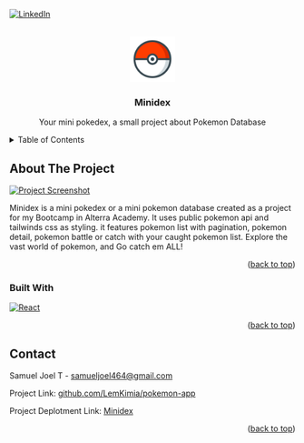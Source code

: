<!-- Improved compatibility of back to top link: See: https://github.com/othneildrew/Best-README-Template/pull/73 -->
<a name="readme-top"></a>
<!--
*** Thanks for checking out the Best-README-Template. If you have a suggestion
*** that would make this better, please fork the repo and create a pull request
*** or simply open an issue with the tag "enhancement".
*** Don't forget to give the project a star!
*** Thanks again! Now go create something AMAZING! :D
-->



<!-- PROJECT SHIELDS -->
<!--
*** I'm using markdown "reference style" links for readability.
*** Reference links are enclosed in brackets [ ] instead of parentheses ( ).
*** See the bottom of this document for the declaration of the reference variables
*** for contributors-url, forks-url, etc. This is an optional, concise syntax you may use.
*** https://www.markdownguide.org/basic-syntax/#reference-style-links
-->
[![LinkedIn][linkedin-shield]][linkedin-url]



<!-- PROJECT LOGO -->
<br />
<div align="center">
  <a href="https://github.com/LemKimia/pokemon-app">
    <img src="public/icons8-pokeball-96.png" alt="Logo" width="80" height="80">
  </a>

<h3 align="center">Minidex</h3>

  <p align="center">
    Your mini pokedex, a small project about Pokemon Database
  </p>
</div>



<!-- TABLE OF CONTENTS -->
<details>
  <summary>Table of Contents</summary>
  <ol>
    <li>
      <a href="#about-the-project">About The Project</a>
      <ul>
        <li><a href="#built-with">Built With</a></li>
      </ul>
    </li>
    <li><a href="#contact">Contact</a></li>
  </ol>
</details>

<!-- ABOUT THE PROJECT -->
## About The Project

[![Project Screenshot](https://i.postimg.cc/5tB0GqP5/Screenshot-2024-04-27-190523.png)](https://postimg.cc/gw0mLRbr)

Minidex is a mini pokedex or a mini pokemon database created as a project for my Bootcamp in Alterra Academy. It uses public pokemon api and tailwinds css as styling. it features pokemon list with pagination, pokemon detail, pokemon battle or catch with your caught pokemon list. Explore the vast world of pokemon, and Go catch em ALL!
<p align="right">(<a href="#readme-top">back to top</a>)</p>



### Built With


[![React][React.js]][React-url]


<p align="right">(<a href="#readme-top">back to top</a>)</p>


<!-- CONTACT & ADDITIONAL LINK -->
## Contact

Samuel Joel T - samueljoel464@gmail.com

Project Link: [github.com/LemKimia/pokemon-app](https://github.com/LemKimia/pokemon-app)

Project Deplotment Link: [Minidex](https://minidex-pokemon.vercel.app/)

<p align="right">(<a href="#readme-top">back to top</a>)</p>




<!-- MARKDOWN LINKS & IMAGES -->
<!-- https://www.markdownguide.org/basic-syntax/#reference-style-links -->
[contributors-shield]: https://img.shields.io/github/contributors/LemKimia/pokemon-app.svg?style=for-the-badge
[contributors-url]: https://github.com/LemKimia/pokemon-app/graphs/contributors
[forks-shield]: https://img.shields.io/github/forks/LemKimia/pokemon-app.svg?style=for-the-badge
[forks-url]: https://github.com/LemKimia/pokemon-app/network/members
[stars-shield]: https://img.shields.io/github/stars/LemKimia/pokemon-app.svg?style=for-the-badge
[stars-url]: https://github.com/LemKimia/pokemon-app/stargazers
[issues-shield]: https://img.shields.io/github/issues/LemKimia/pokemon-app.svg?style=for-the-badge
[issues-url]: https://github.com/LemKimia/pokemon-app/issues
[license-shield]: https://img.shields.io/github/license/LemKimia/pokemon-app.svg?style=for-the-badge
[license-url]: https://github.com/LemKimia/pokemon-app/blob/master/LICENSE.txt
[linkedin-shield]: https://img.shields.io/badge/-LinkedIn-black.svg?style=for-the-badge&logo=linkedin&colorB=555
[linkedin-url]: https://linkedin.com/in/samueljoelt
[product-screenshot]: images/screenshot.png
[Next.js]: https://img.shields.io/badge/next.js-000000?style=for-the-badge&logo=nextdotjs&logoColor=white
[Next-url]: https://nextjs.org/
[React.js]: https://img.shields.io/badge/React-20232A?style=for-the-badge&logo=react&logoColor=61DAFB
[React-url]: https://reactjs.org/
[Vue.js]: https://img.shields.io/badge/Vue.js-35495E?style=for-the-badge&logo=vuedotjs&logoColor=4FC08D
[Vue-url]: https://vuejs.org/
[Angular.io]: https://img.shields.io/badge/Angular-DD0031?style=for-the-badge&logo=angular&logoColor=white
[Angular-url]: https://angular.io/
[Svelte.dev]: https://img.shields.io/badge/Svelte-4A4A55?style=for-the-badge&logo=svelte&logoColor=FF3E00
[Svelte-url]: https://svelte.dev/
[Laravel.com]: https://img.shields.io/badge/Laravel-FF2D20?style=for-the-badge&logo=laravel&logoColor=white
[Laravel-url]: https://laravel.com
[Bootstrap.com]: https://img.shields.io/badge/Bootstrap-563D7C?style=for-the-badge&logo=bootstrap&logoColor=white
[Bootstrap-url]: https://getbootstrap.com
[JQuery.com]: https://img.shields.io/badge/jQuery-0769AD?style=for-the-badge&logo=jquery&logoColor=white
[JQuery-url]: https://jquery.com
